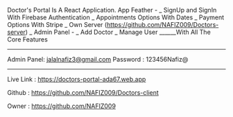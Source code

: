 Doctor's Portal Is A React Application.
App Feather -
_ SignUp and SignIn With Firebase Authentication
_ Appointments Options With Dates
_ Payment Options With Stripe
_ Own Server  (https://github.com/NAFIZ009/Doctors-server) 
_ Admin Panel -
_ Add Doctor
_ Manage User
______With All The Core Features

---

Admin Panel: jalalnafiz3@gmail.com
Password : 123456Nafiz@

---

Live Link : https://doctors-portal-ada67.web.app

Github : https://github.com/NAFIZ009/Doctors-client

Owner : https://github.com/NAFIZ009
